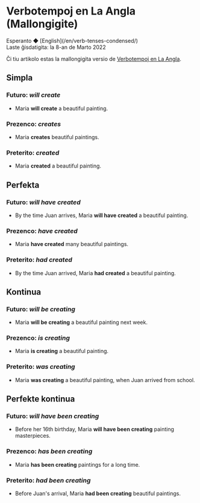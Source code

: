 Verbotempoj en La Angla (Mallongigite)
======================================

<div class="center">Esperanto ◆ [English](/en/verb-tenses-condensed/)</div>
<div class="center">Laste ĝisdatigita: la 8-an de Marto 2022</div>

Ĉi tiu artikolo estas la mallongigita versio de [Verbotempoj en La Angla](/eo/verbotempoj-la-angla/).


Simpla
------

### Futuro: *will create*

- Maria __will create__ a beautiful painting.

### Prezenco: *creates*

- Maria __creates__ beautiful paintings.

### Preterito: *created*

- Maria __created__ a beautiful painting.


Perfekta
--------

### Futuro: *will have created*

- By the time Juan arrives, Maria __will have created__ a beautiful painting.

### Prezenco: *have created*

- Maria __have created__ many beautiful paintings.

### Preterito: *had created*

- By the time Juan arrived, Maria __had created__ a beautiful painting.


Kontinua
--------

### Futuro: *will be creating*

- Maria __will be creating__ a beautiful painting next week.

### Prezenco: *is creating*

- Maria __is creating__ a beautiful painting.

### Preterito: *was creating*

- Maria __was creating__ a beautiful painting, when Juan arrived from school.


Perfekte kontinua
-----------------

### Futuro: *will have been creating*

- Before her 16th birthday, Maria __will have been creating__ painting masterpieces.

### Prezenco: *has been creating*

- Maria __has been creating__ paintings for a long time.

### Preterito: *had been creating*

- Before Juan's arrival, Maria __had been creating__ beautiful paintings.
